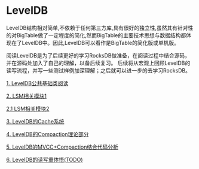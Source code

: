 # LevelDB

LevelDB结构相对简单,不依赖于任何第三方库,具有很好的独立性,虽然其有针对性的对BigTable做了一定程度的简化,然而BigTable的主要技术思想与数据结构都体现在了LevelDB中。因此,LevelDB可以看作是BigTable的简化版或单机版。

阅读LevelDB是为了后续更好的学习RocksDB做准备，在阅读过程中结合源码，并在源码处加入了自己的理解，以备后续复习。
后续将从宏观上回顾LevelDB的读写流程，并写一些测试样例加深理解；之后就可以进一步的去学习RocksDB。

[1. LevelDB公共基础类阅读](notes/LevelDB源码阅读1.md)

[2. LSM相关模块1](notes/LevelDB源码阅读2-LSM-part1.md)

[2.1 LSM相关模块2](notes/LevelDB源码阅读3-LSM-part2.md)

[3. LevelDB的Cache系统](notes/LevelDB源码阅读4-Cache系统.md)

[4. LevelDB的Compaction理论部分](notes/LevelDB源码阅读5-LevelDB_Compaction理论.md)

[5. LevelDB的MVCC+Compaction结合代码分析](notes/LevelDB源码阅读6-MVCC_Compaction.md)

[6. LevelDB的读写重体悟(TODO)](notes/LevelDB源码阅读7-读写重体悟.md)
